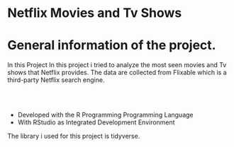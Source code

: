 <h1> Netflix Movies and Tv Shows </h1>

General information of the project.
=
In this Project
In this project i tried to analyze the most seen movies and Tv shows that Netflix provides. The data are  collected from Flixable which is a third-party Netflix search engine.

<br> 
<br>

- Developed with the R Programming Programming Language
- With RStudio as Integrated Development Environment <br>

<p>The library i used for this project is tidyverse. </p>

